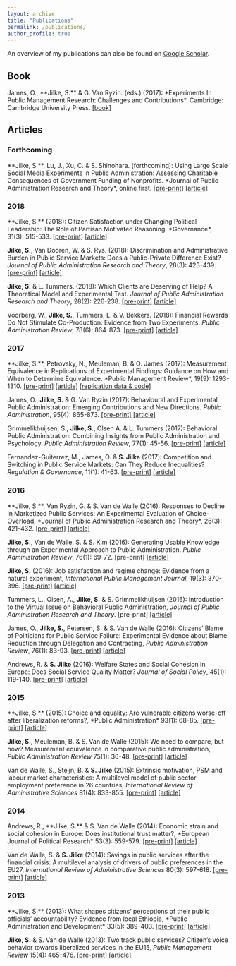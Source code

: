 ```yaml
---
layout: archive
title: "Publications"
permalink: /publications/
author_profile: true
---
```


An overview of my publications can also be found on <a href="https://scholar.google.com/citations?user=PA7TqeEAAAAJ&hl=en&oi=ao" target="_blank"><u>Google Scholar</u></a>.
     

<h2>Book</h2>
James, O., **Jilke, S.** & G. Van Ryzin. (eds.) (2017): *Experiments In Public Management Research: Challenges and Contributions*. Cambridge: Cambridge University Press.  <a href="http://admin.cambridge.org/se/academic/subjects/management/management-general-interest/experiments-public-management-research-challenges-and-contributions?format=PB#vxdAgU7iD4g0rV2E.97" target="_blank"><u>[book]</u></a>
     

<h2>Articles</h2>
<h3>Forthcoming</h3>
**Jilke, S.**, Lu, J., Xu, C. & S. Shinohara. (forthcoming): Using Large Scale Social Media Experiments in Public Administration: Assessing Charitable Consequences of Government Funding of Nonprofits. *Journal of Public Administration Research and Theory*, online first.   <a href="https://papers.ssrn.com/sol3/papers.cfm?abstract_id=3164576" target="_blank"><u>[pre-print]</u></a>  <a href="https://academic.oup.com/jpart/advance-article-abstract/doi/10.1093/jopart/muy021/4995543" target="_blank"><u>[article]</u></a> 


<h3>2018</h3>
**Jilke, S.** (2018): Citizen Satisfaction under Changing Political Leadership: The Role of Partisan Motivated Reasoning. *Governance*, 31(3): 515-533.  <a href="https://papers.ssrn.com/sol3/papers.cfm?abstract_id=3024855" target="_blank"><u>[pre-print]</u></a>  <a href="http://onlinelibrary.wiley.com/doi/10.1111/gove.12317/full" target="_blank"><u>[article]</u></a>

**Jilke, S.**, Van Dooren, W. & S. Rys. (2018): Discrimination and Administrative Burden in Public Service Markets: Does a Public-Private Difference Exist? *Journal of Public Administration Research and Theory*, 28(3): 423-439.  <a href="https://papers.ssrn.com/sol3/papers.cfm?abstract_id=3107998" target="_blank"><u>[pre-print]</u></a>  <a href="https://academic.oup.com/jpart/advance-article/doi/10.1093/jopart/muy009/4938536" target="_blank"><u>[article]</u></a> 

**Jilke, S.** & L. Tummers. (2018): Which Clients are Deserving of Help? A Theoretical Model and Experimental Test. *Journal of Public Administration Research and Theory*, 28(2): 226-238.  <a href="https://papers.ssrn.com/sol3/papers.cfm?abstract_id=3099446" target="_blank"><u>[pre-print]</u></a>  <a href="https://academic.oup.com/jpart/article/28/2/226/4827854" target="_blank"><u>[article]</u></a>

Voorberg, W., **Jilke, S.**, Tummers, L. & V. Bekkers. (2018): Financial Rewards Do Not Stimulate Co-Production: Evidence from Two Experiments. *Public Administration Review*, 78(6): 864-873.  <a href="https://papers.ssrn.com/sol3/papers.cfm?abstract_id=3076096" target="_blank"><u>[pre-print]</u></a>  <a href="https://onlinelibrary.wiley.com/doi/full/10.1111/puar.12896" target="_blank"><u>[article]</u></a>


<h3>2017</h3>
**Jilke, S.**, Petrovsky, N., Meuleman, B. & O. James (2017): Measurement Equivalence in Replications of Experimental Findings: Guidance on How and When to Determine Equivalence. *Public Management Review*, 19(9): 1293-1310.  <a href="https://papers.ssrn.com/sol3/papers.cfm?abstract_id=2798610" target="_blank"><u>[pre-print]</u></a>  <a href="https://www.tandfonline.com/doi/abs/10.1080/14719037.2016.1210906" target="_blank"><u>[article]</u></a>  <a href="https://dataverse.harvard.edu/dataset.xhtml?persistentId=doi:10.7910/DVN/DJHPPE" target="_blank"><u>[replication data & code]</u></a>

James, O., **Jilke, S.** & G. Van Ryzin (2017): Behavioural and Experimental Public Administration: Emerging Contributions and New Directions. *Public Administration*, 95(4): 865-873.  <a href="https://papers.ssrn.com/sol3/papers.cfm?abstract_id=3051892" target="_blank"><u>[pre-print]</u></a>  <a href="https://onlinelibrary.wiley.com/doi/abs/10.1111/padm.12363" target="_blank"><u>[article]</u></a>

Grimmelikhuijsen, S., **Jilke, S.**, Olsen A. & L. Tummers (2017): Behavioral Public Administration: Combining Insights from Public Administration and Psychology. *Public Administration Review*, 77(1): 45-56.  <a href="https://papers.ssrn.com/sol3/papers.cfm?abstract_id=2773702" target="_blank"><u>[pre-print]</u></a>  <a href="https://onlinelibrary.wiley.com/doi/abs/10.1111/puar.12609" target="_blank"><u>[article]</u></a>

Fernandez-Guiterrez, M., James, O. & **S. Jilke** (2017): Competition and Switching in Public Service Markets: Can They Reduce Inequalities? *Regulation & Governance*, 11(1): 41-63.  <a href="https://papers.ssrn.com/sol3/papers.cfm?abstract_id=2675114" target="_blank"><u>[pre-print]</u></a>  <a href="https://onlinelibrary.wiley.com/doi/abs/10.1111/rego.12110" target="_blank"><u>[article]</u></a>
     

<h3>2016</h3>
**Jilke, S.**, Van Ryzin, G. & S. Van de Walle (2016): Responses to Decline in Marketized Public Services: An Experimental Evaluation of Choice-Overload, *Journal of Public Administration Research and Theory*, 26(3): 421-432.  <a href="https://papers.ssrn.com/sol3/papers.cfm?abstract_id=2630752" target="_blank"><u>[pre-print]</u></a>  <a href="https://academic.oup.com/jpart/article/26/3/421/2579792" target="_blank"><u>[article]</u></a>

**Jilke, S.**, Van de Walle, S. & S. Kim (2016): Generating Usable Knowledge through an Experimental Approach to Public Administration. *Public Administration Review*, 76(1): 69-72. [pre-print] <a href="https://onlinelibrary.wiley.com/doi/abs/10.1111/puar.12488" target="_blank"><u>[article]</u></a>

**Jilke, S.** (2016): Job satisfaction and regime change: Evidence from a natural experiment, *International Public Management Journal*, 19(3): 370-396.  <a href="https://papers.ssrn.com/sol3/papers.cfm?abstract_id=2573794" target="_blank"><u>[pre-print]</u></a>  <a href="https://www.tandfonline.com/doi/abs/10.1080/10967494.2015.1043168" target="_blank"><u>[article]</u></a>

Tummers, L., Olsen, A., **Jilke, S.** & S. Grimmelikhuijsen (2016): Introduction to the Virtual Issue on Behavioral Public Administration, *Journal of Public Administration Research and Theory*.  [pre-print] <a href="https://academic.oup.com/jpart/pages/Virtual_Issue_1" target="_blank"><u>[article]</u></a>

James, O., **Jilke, S.**, Petersen, S. & S. Van de Walle (2016): Citizens’ Blame of Politicians for Public Service Failure: Experimental Evidence about Blame Reduction through Delegation and Contracting, *Public Administration Review*, 76(1): 83-93.  <a href="https://papers.ssrn.com/sol3/papers.cfm?abstract_id=2692597" target="_blank"><u>[pre-print]</u></a>  <a href="https://onlinelibrary.wiley.com/doi/abs/10.1111/puar.12471" target="_blank"><u>[article]</u></a>

Andrews, R. & **S. Jilke** (2016): Welfare States and Social Cohesion in Europe: Does Social Service Quality Matter? *Journal of Social Policy*, 45(1): 119-140.  <a href="https://papers.ssrn.com/sol3/papers.cfm?abstract_id=2656590" target="_blank"><u>[pre-print]</u></a>  <a href="https://www.cambridge.org/core/journals/journal-of-social-policy/article/welfare-states-and-social-cohesion-in-europe-does-social-service-quality-matter/6E940D6269714287E9306B2C0E67FD01" target="_blank"><u>[article]</u></a>
     

<h3>2015</h3>
**Jilke, S.** (2015): Choice and equality: Are vulnerable citizens worse-off after liberalization reforms?, *Public Administration* 93(1): 68-85.  <a href="https://papers.ssrn.com/sol3/papers.cfm?abstract_id=2398902" target="_blank"><u>[pre-print]</u></a>  <a href="https://onlinelibrary.wiley.com/doi/abs/10.1111/padm.12102" target="_blank"><u>[article]</u></a>

**Jilke, S.**, Meuleman, B. & S. Van de Walle (2015): We need to compare, but how? Measurement equivalence in comparative public administration, *Public Administration Review* 75(1): 36-48.  <a href="https://papers.ssrn.com/sol3/papers.cfm?abstract_id=2509963" target="_blank"><u>[pre-print]</u></a>  <a href="https://onlinelibrary.wiley.com/doi/abs/10.1111/puar.12318" target="_blank"><u>[article]</u></a>

Van de Walle, S., Steijn, B. & **S. Jilke** (2015): Extrinsic motivation, PSM and labour market characteristics: A multilevel model of public sector employment preference in 26 countries, *International Review of Administrative Sciences* 81(4): 833-855.  <a href="https://papers.ssrn.com/sol3/papers.cfm?abstract_id=2439593" target="_blank"><u>[pre-print]</u></a>  <a href="http://journals.sagepub.com/doi/abs/10.1177/0020852314563899" target="_blank"><u>[article]</u></a>
     

<h3>2014</h3>
Andrews, R., **Jilke, S.** & S. Van de Walle (2014): Economic strain and social cohesion in Europe: Does institutional trust matter?, *European Journal of Political Research* 53(3): 559-579.  <a href="https://papers.ssrn.com/sol3/papers.cfm?abstract_id=2380312" target="_blank"><u>[pre-print]</u></a>  <a href="https://onlinelibrary.wiley.com/doi/abs/10.1111/1475-6765.12052" target="_blank"><u>[article]</u></a>

Van de Walle, S. & **S. Jilke** (2014): Savings in public services after the financial crisis: A multilevel analysis of drivers of public preferences in the EU27, *International Review of Administrative Sciences* 80(3): 597-618.  <a href="https://papers.ssrn.com/sol3/papers.cfm?abstract_id=2289438" target="_blank"><u>[pre-print]</u></a>  <a href="http://journals.sagepub.com/doi/abs/10.1177/0020852313517994" target="_blank"><u>[article]</u></a>
     

<h3>2013</h3>
**Jilke, S.** (2013): What shapes citizens’ perceptions of their public officials’ accountability? Evidence from local Ethiopia, *Public Administration and Development* 33(5): 389-403.  <a href="https://papers.ssrn.com/sol3/papers.cfm?abstract_id=2289433" target="_blank"><u>[pre-print]</u></a>  <a href="https://onlinelibrary.wiley.com/doi/abs/10.1002/pad.1659" target="_blank"><u>[article]</u></a>

**Jilke, S.** &  S. Van de Walle (2013):  Two track public services? Citizen’s voice behavior towards liberalized services in the EU15, *Public Management Review* 15(4): 465-476.  <a href="https://papers.ssrn.com/sol3/papers.cfm?abstract_id=2060294" target="_blank"><u>[pre-print]</u></a>  <a href="https://www.tandfonline.com/doi/abs/10.1080/14719037.2012.664015" target="_blank"><u>[article]</u></a>
